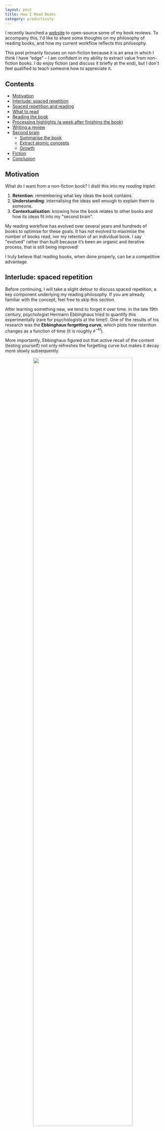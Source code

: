 ```yaml
---
layout: post
title: How I Read Books
category: productivity
---
```


I recently launched a [website](https://robertreads.notion.site) to open-source some of my book reviews. To accompany this, I'd like to share some thoughts on my philosophy of reading books, and how my current workflow reflects this philosophy. 

<!--more-->

This post primarily focuses on non-fiction because it is an area in which I think I have “edge” – I am confident in my ability to extract value from non-fiction books. I do enjoy fiction (and discuss it briefly at the end), but I don't feel qualified to teach someone how to appreciate it.

## Contents

<!-- TOC -->
- [Motivation](#motivation)
- [Interlude: spaced repetition](#interlude-spaced-repetition)
- [Spaced repetition and reading](#spaced-repetition-and-reading)
- [What to read](#what-to-read)
- [Reading the book](#reading-the-book)
- [Processing highlights (a week after finishing the book)](#processing-highlights-a-week-after-finishing-the-book)
- [Writing a review](#writing-a-review)
- [Second brain](#second-brain)
    - [Summarise the book](#summarise-the-book)
    - [Extract atomic concepts](#extract-atomic-concepts)
    - [Growth](#growth)
- [Fiction](#fiction)
- [Conclusion](#conclusion)

<!-- /TOC -->

## Motivation

What do I want from a non-fiction book? I distil this into my *reading triplet*: 

1. **Retention**: remembering what key ideas the book contains.
2. **Understanding**: internalising the ideas well enough to explain them to someone.
3. **Contextualisation**: knowing how the book relates to other books and how its ideas fit into my "second brain".

My reading workflow has evolved over several years and hundreds of books to optimise for these goals. It has *not* evolved to maximise the number of books read, nor my retention of an individual book. I say "evolved" rather than built because it’s been an organic and iterative process, that is still being improved!

I truly believe that reading books, when done properly, can be a competitive advantage.

## Interlude: spaced repetition

Before continuing, I will take a slight detour to discuss spaced repetition, a key component underlying my reading philosophy. If you are already familiar with the concept, feel free to skip this section.

After learning something new, we tend to forget it over time. In the late 19th century, psychologist Hermann Ebbinghaus tried to quantify this experimentally (rare for psychologists at the time!). One of the results of his research was the **Ebbinghaus forgetting curve**, which plots how retention changes as a function of time (it is roughly $e^{-kt}$). 

More importantly, Ebbinghaus figured out that active recall of the content (testing yourself) not only refreshes the forgetting curve but makes it decay more slowly subsequently.

<center>
<img src="{{ site.imageurl }}reading/ebbinghaus.png" style="width:80%;"/>
<figcaption>Image from Bo Ae Chun</figcaption>
</center>

This leads to the idea of “spaced repetition” – refreshing your knowledge at particular intervals to maximise retention. Spaced repetition is the core philosophy of flashcard systems like Anki and RemNote, which I *heavily* relied on during my time at university and truly were a meaningful contributor to whatever academic success I may have had. 

## Spaced repetition and reading

How does the idea of spaced repetition apply to reading books? In a personal productivity workflow, repetition is a bad thing. It takes up time, adds no value, and should be automated away. But if *retention* is a variable for which you are optimising, repetition is a good thing. As such, my reading workflow is deliberately inefficient (more on this later).

This is why I refuse to use Blinkist or read summaries in place of reading books (despite being the kind of person who consumes youtube/podcasts at 1.5-2x speeds). In a typical non-fiction book, the author spends several chapters building up the thesis and providing motivation for it, with loads of examples along the way. The repetition aids retention and the examples help you contextualise the information. This philosophy also suggests that you shouldn’t necessarily read books in one sitting – so I typically choose to read several books in parallel rather than reading sequentially.

Note that while I would not use book summaries to replace books – they can be excellent *accompaniments*. In the spirit of spaced repetition, listening to Blinkist or reading a summary a couple of weeks after you’ve read the main book is a great way of recalling the core ideas of the book. 


## What to read

I use Goodreads to track all of my reading: books I want to read, am reading, and have read. 

I'm liberal when it comes to adding books to my "Want to Read" shelf: I add a book whenever someone gives me a recommendation, a book is referenced by people I respect, or I come across it randomly and it piques my interest. I've currently got about 100 books on this list. 

When I'm ready to start a new book, I look at the reading list and consider some of the following factors to decide what to read:

- Has the book been strongly recommended by credible people?
- Is the book being referenced by other books I've enjoyed? This was why I reluctantly read Taleb's books. 
- I keep a rough mental list of topics I'm interested in (e.g. finance, decision making, science fiction). Any classics in these areas are always fair game. 
- If I've read a couple of books on the same topic in a row, I'll try to rotate to something else.
- It's important to sprinkle in some "rogue" books, completely unrelated to my interests. For example, I recently picked up a book on Danish interior design called *The Book of Hygge* (my review [here](https://robertreads.notion.site/robertreads/d1aa189b12e547799c3a5954b289cb5d?v=c344d511453b46eebace4671761ae631&p=a904e1e1348843e3be343ac2a1a8bc4a)).

Ultimately, I'm not as deliberate as I could be with book selection. I think it's fine to be somewhat organic because it allows your minds to explore "threads" and build connections. Perhaps more importantly, it ensures that reading remains an enjoyable activity. If you have a predefined list of books that you are making yourself read, it becomes a chore -- the most dangerous thing one could do in building a reading workflow is to become sick of reading. 

Once I've decided what to read, I create a blank Notion page for the book (literally just the title).

<center>
<img src="{{ site.imageurl }}reading/blank_hygge.png" style="width:80%;"/>
</center>

## Reading the book

As much as I love physical books, I read most of my books on Kindle. Even if I had a physical book, I would probably prefer to read it on Kindle (though I will sometimes get the physical copy to adorn my shelf!). The reason for this is the highlighting feature – I can’t understate how much of a game-changer this has been for me.

My guiding philosophy when making highlights is the “funnel”. I highlight very liberally when I’m reading the book:

- Interesting new concepts
- Good explanations for concepts that I was already familiar with
- Anything that feels like a good summary of a key idea
- Phrases I like (e.g. particularly well-constructed sentences)
- Things that make me laugh
- Things I don’t understand

But highlighting something once doesn’t obligate me to care about it in future. In the subsequent stages of my reading workflow, I delete lots of highlights, winnowing them down to only the key ideas. 

While reading the book, I also make brief notes in the Notion page if something strikes me as a key idea (though I should be able to reconstruct this from my highlights). I also start thinking about the shape of my book review, though at this stage, the notes tend to be quite scattered.

<center>
<img src="{{ site.imageurl }}reading/hygge_rough.png" style="width:80%;"/>
</center>


## Processing highlights (a week after finishing the book)


After finishing the book, I let it rest for a while, focussing on one of the other books I’ve been concurrently reading, or just cracking on with other things in life. 

About a week later, I start processing the highlights. Firstly, I get the highlights from my Kindle onto my computer, using a little [python script](https://github.com/robertmartin8/kindleclippings) I wrote.

<center>
<img src="{{ site.imageurl }}reading/clippings_folder.png" style="width:80%;"/>
</center>

I then manually copy these highlights into Notion. Note: there are services like [clippings.io](http://clippings.io) or Readwise that can do all this for you, but I enjoy my hacky process and again, in the spirit of spaced repetition, the inefficiency of manually copying highlights isn't a bad thing.

At this point, in my Notion page for the book, I'll have some miscellaneous bullet points as well as a tonne of highlights. 

<center>
<img src="{{ site.imageurl }}reading/snowcrash_raw.png" style="width:80%;"/>
</center>

The next order of business is to go through the highlights, culling the redundancies. For example, I may have highlighted the author's first reference to a concept, only to realise that they offer a better summary at the end of the chapter. I only keep the latter. 

After doing this, I try to group the highlights into different themes. This is a difficult task because it requires you to think on a more abstract level about the key points in the book and how they link together. I am often unable to do it one go; I try for a bit, get frustrated and give up, then return later. I strongly believe that this process, though uncomfortable, significantly improves my understanding of the book. Moreover, it makes it much easier for me to find a specific idea months later. 

I also put in the effort to annotate some of the highlights, making a note of why it was impactful to me, what concept it reminds me of, what part of my life it applies to, etc. I use purple to emphasise certain parts of the highlight and write my annotations in italics below.

<center>
<img src="{{ site.imageurl }}reading/clean_highlights.png" style="width:80%;"/>
</center>

## Writing a review

Writing a review is one of the hardest parts of this process. It entails wrestling with the content and mulling over the categorised highlights to not only understand the concepts the author is presenting but to critically review their originality and how they fit in more broadly with other books.

I don't have much advice about writing reviews. It's something that comes with practice and having written 100+ reviews I still struggle. But for each review I try to include:

- The core idea of the book and maybe a couple of my favourite quotes
- How this book is similar/different to others in the genre
- Any interesting links I observed between this book and others (see the section on [Second brain](#second-brain) below)
- How much I enjoyed the book

At the end of this process, I post the book to Goodreads, and now to my review site as well.

These little things gamify the process, providing a little dopamine hit.  Remember – dopamine is the chemical for *wanting more*, not the chemical for satisfaction (that’s serotonin), so there's value in associating dopamine with something productive.

## Second brain

At this point, I have a book review and categorised highlights (see my [book reviews site](https://robertreads.notion.site/) for examples). To maximise the value I get from the book as per my reading triplet, I then try to integrate the book with my second brain.

A second brain is a network of concepts and ideas that are relevant to your life and interests. I run my second brain in [Obsidian](https://obsidian.md/). To fully describe my system would require a [separate blog post]({% post_url 2022-04-18-molecular-notes-part-1 %}), but it is loosely based on the Zettelkasten method, best described in Sonke Ahrens' book *How to Take Smart Notes* (my review [here](https://robertreads.notion.site/robertreads/d1aa189b12e547799c3a5954b289cb5d?v=c344d511453b46eebace4671761ae631&p=73d4990369204dabb865543214980788)).

Concretely, my process for integrating the book with my second brain is as follows:

1. Summarise the book
2. Extract atomic concepts
3. Growth

### Summarise the book

The goal is to distil the author’s core thesis (maybe with a couple of examples to aid memory) in your own words. The points should not be original, but it's important to use your own words, otherwise it is easy to copy-paste ideas without internalising them.

Below is an example of my summary for *Adaptive Markets* (my review [here](https://robertreads.notion.site/robertreads/d1aa189b12e547799c3a5954b289cb5d?v=c344d511453b46eebace4671761ae631&p=b406e6c2b4904444944f04b899944ba9)). I write this summary in Obsidian and sometimes duplicate it on my Notion site for the benefit of other readers.

<center>
<img src="{{ site.imageurl }}reading/adaptive_markets.png" style="width:70%;"/>
</center>


### Extract atomic concepts

My mental model is that a non-fiction book is made of concepts, examples, and commentary. The concepts can either be original to the author, or well-established. Examples are provided by the author to illustrate the concepts. In the commentary, the author discusses how those particular concepts relate to other ideas, or provides a critical perspective on those concepts.

My note-taking approach reflects this model. For example, I try to extract the concepts and examples into individual notes. This avoids unnecessary duplication because they often show up in other books. In the *Adaptive Markets* screenshot above, the purple text denotes a link to an individual note I've made. The *efficient markets hypothesis* is a concept discussed in several books, so I created an atomic note for it; the bottom-right of the screen shows all the books that point to this concept. Likewise, the *Gazzaniga split-brain experiment* is frequently used as an example in books on decision-making to illustrate our powers of rationalisation, so it deserves its own note. 

<center>
<img src="{{ site.imageurl }}reading/emh.png" style="width:100%;"/>
</center>

This approach also allows me to better understand how the concept fits in with the idea landscape, for example, by looking at Obsidian's graph view (in the top-right of the screenshot).


### Growth

Now that the book is in the second brain, the process doesn’t finish. It instead becomes a “seed” in the garden, whose nourishment is derived from linking it to other concepts.

Using the graph tool, I look through related notes -- book reviews, summaries of different web articles, ideas I've had -- to try and find links. For example, after reading *Ask Your Developer*, a book about managing software firms written by Twilio CEO Jeff Lawson (my review [here](https://robertreads.notion.site/robertreads/d1aa189b12e547799c3a5954b289cb5d?v=c344d511453b46eebace4671761ae631&p=a96677f597174b958a43d9db477787e2)), I noticed that there were some interesting links to the design of decentralised systems, and therefore a link to German military strategy (*auftragstaktik*). I add these ideas to the summary page, or if they are meaningful enough, create a separate note for them. 

<center>
<img src="{{ site.imageurl }}reading/askyourdev.png" style="width:60%;"/>
</center>

This is the key to building $O(N^2)$ knowledge growth – each incremental piece of content you consume has *N* other ideas/atoms/sources to connect to.

A key part of growth is discussion! Nothing sharpens your understanding of a book, highlights your misunderstandings, or inspires new ideas like a discussion with someone else. They don’t need to have read the book -- the process of trying to convey the key message of the book to someone else really helps your mind distil it, as per the Feynman method. Oftentimes after discussing a book with my friends I'll come back and modify my summary to reflect newfound understanding.

## Fiction

There are several reasons to read fiction. 

Firstly, for "culture". A cynical take is that the only purpose of reading the classics is to tell people you’ve read them. This probably used to be a source of motivation for me when I was younger, but I've matured a bit: it's important to read classic/popular books so that you can understand references, and so that you can enrich conversations by pointing out a parallel to a well-known tale. 

Secondly, fiction books often do a good job of illustrating philosophical concepts. Rather than reading a political philosophy textbook to learn the definition of an authoritarian state, you could instead read a dystopian classic. *1984*, *Brave New World*, and *Fahrenheit 451* give three completely different perspectives on an authoritarian state; having read all three allows you to make intelligent commentary on what characteristics the real world shares with each of them, and perhaps even gain insight into where we may be headed. I have learnt more about Japanese history from reading fiction (e.g. the work of [Yukio Mishima](https://robertreads.notion.site/robertreads/d1aa189b12e547799c3a5954b289cb5d?v=c344d511453b46eebace4671761ae631&p=72aa32e8aa054352a145b732e7cf5b97)), more about Russian history from reading Dostoevsky, than I would have learnt from non-fiction history books. My perspectives on AI, technology, and the long term future of humanity have been influenced by science fiction. 

The last reason, of course, is for the entertainment value. This is purely subjective, but I think reading fiction books provides a different kind of entertainment to watching TV. It requires more effort but can provide deeper appreciation. In any case, it's not a binary decision: one should read fiction books and watch TV!

## Conclusion

My processes are in "perpetual beta" (a concept from [Superforecasting](https://robertreads.notion.site/Superforecasting-7e68c63d4aa94ba4a0748ec0a1a78952) by Philip Tetlock) -- I'm constantly trying to improve my system for reading books. For example, I'm terrible at giving up books; I feel a kind of petty competition where I refuse to let the author "defeat me", so once I start a book I feel obliged to finish it. This is clearly suboptimal -- there are poorly written books out there and I could unlock a lot of value by giving up and starting a better one. To improve on this, as part of my 2022 reading goals, I have resolved to give up a certain number of books.

The last thing I’ll say is that (to paraphrase Orwell) you should ignore all of this advice sooner than do something barbarous -- not reading! Even reading books without making highlights or taking notes is valuable; I didn’t really make highlights or take notes for the first couple of hundred books I read, and while I certainly would have gotten far more out of them had I applied my current workflow, I don’t regret reading those books. 
